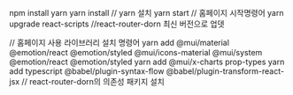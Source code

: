 npm install yarn
yarn install  // yarn 설치
yarn start    // 홈페이지 시작명령어
yarn upgrade react-scripts //react-router-dorn 최신 버전으로 업뎃

// 홈페이지 사용 라이브러리 설치 명령어
yarn add @mui/material @emotion/react @emotion/styled @mui/icons-material @mui/system @emotion/react @emotion/styled
yarn add @mui/x-charts prop-types
yarn add typescript @babel/plugin-syntax-flow @babel/plugin-transform-react-jsx // react-router-dorn의 의존성 패키지 설치
